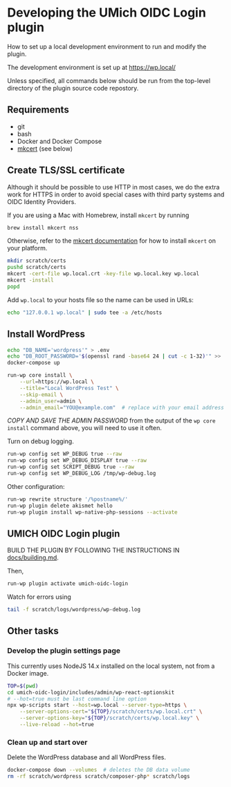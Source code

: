 # Developing the UMich OIDC Login plugin

How to set up a local development environment to run and modify the plugin.

The development environment is set up at https://wp.local/

Unless specified, all commands below should be run from the top-level directory of the plugin source code repostory.

## Requirements

* git
* bash
* Docker and Docker Compose
* [mkcert](https://github.com/FiloSottile/mkcert) (see below)

## Create TLS/SSL certificate

Although it should be possible to use HTTP in most cases, we do the extra work for HTTPS in order to avoid special cases with third party systems and OIDC Identity Providers.

If you are using a Mac with Homebrew, install `mkcert` by running

```bash
brew install mkcert nss
```

Otherwise, refer to the [mkcert documentation](https://github.com/FiloSottile/mkcert) for how to install `mkcert` on your platform.

```bash
mkdir scratch/certs
pushd scratch/certs
mkcert -cert-file wp.local.crt -key-file wp.local.key wp.local
mkcert -install
popd
```

Add `wp.local` to your hosts file so the name can be used in URLs:

```bash
echo "127.0.0.1 wp.local" | sudo tee -a /etc/hosts
```

## Install WordPress

```bash
echo "DB_NAME='wordpress'" > .env
echo "DB_ROOT_PASSWORD='$(openssl rand -base64 24 | cut -c 1-32)'" >> .env
docker-compose up

run-wp core install \
    --url=https://wp.local \
    --title="Local WordPress Test" \
    --skip-email \
    --admin_user=admin \
    --admin_email="YOU@example.com"  # replace with your email address
```

_COPY AND SAVE THE ADMIN PASSWORD_ from the output of the `wp core install` command above, you will need to use it often.

Turn on debug logging.

```bash
run-wp config set WP_DEBUG true --raw
run-wp config set WP_DEBUG_DISPLAY true --raw
run-wp config set SCRIPT_DEBUG true --raw
run-wp config set WP_DEBUG_LOG /tmp/wp-debug.log
```

Other configuration:

```bash
run-wp rewrite structure '/%postname%/'
run-wp plugin delete akismet hello
run-wp plugin install wp-native-php-sessions --activate
```

## UMICH OIDC Login plugin

BUILD THE PLUGIN BY FOLLOWING THE INSTRUCTIONS IN [docs/building.md](building.md).

Then,

```bash
run-wp plugin activate umich-oidc-login
```

Watch for errors using

```bash
tail -f scratch/logs/wordpress/wp-debug.log
```

## Other tasks

### Develop the plugin settings page

This currently uses NodeJS 14.x installed on the local system, not from a Docker image.

```bash
TOP=$(pwd)
cd umich-oidc-login/includes/admin/wp-react-optionskit
# --hot=true must be last command line option
npx wp-scripts start --host=wp.local --server-type=https \
    --server-options-cert="${TOP}/scratch/certs/wp.local.crt" \
    --server-options-key="${TOP}/scratch/certs/wp.local.key" \
    --live-reload --hot=true
```

### Clean up and start over

Delete the WordPress database and all WordPress files.

```bash
docker-compose down --volumes  # deletes the DB data volume
rm -rf scratch/wordpress scratch/composer-php* scratch/logs
```
